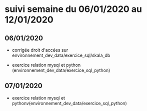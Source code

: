 # suivi semaine du 06/01/2020 au 12/01/2020

## 06/01/2020

* corrigée droit d'accées sur environnement_dev_data/exercice_sql/skala_db

* exercice relation mysql et python (environnement_dev_data/exercice_sql_python)

## 07/01/2020

* exercice relation mysql et pythonv(environnement_dev_data/exercice_sql_python)